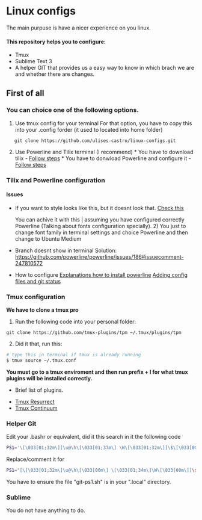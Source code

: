 # Linux configs

The main purpuse is have a nicer experience on you linux.

#### This repository helps you to configure:

* Tmux
* Sublime Text 3
* A helper GIT that provides us a easy way to know in which brach we are and whether there are changes.

## First of all

  ### You can choice one of the following options.
  1) Use tmux config for your terminal
   For that option, you have to copy this into your .config forder (it used to located into home folder)
 ```
    git clone https://github.com/ulises-castro/linux-configs.git
 ```

  2) Use Powerline and Tilix terminal (I recommend) 
    * You have to download tilix - [Follow steps](https://github.com/gnunn1/tilix)
    * You have to donwload Powerline and configure it - [Follow steps](https://github.com/powerline/powerline)

### Tilix and Powerline configuration

#### Issues 
 - If you want to style looks like this, but it doesnt look that.
   [Check this](https://i.imgur.com/yysO3nf.png)

    You can achive it with this | assuming you have configured correctly Powerline (Talking about fonts configuration specially).
    2) You just to change font family in terminal settings and choice Powerline and then change to Ubuntu Medium

 - Branch doesnt show in terminal
  Solution: https://github.com/powerline/powerline/issues/186#issuecomment-247810572
 - How to configure
  [Explanations how to install powerline](https://gist.github.com/leosuncin/25bad6ae66c5d513b986)
  [Adding config files and git status](https://github.com/gravyboat/powerline-config)

### Tmux configuration

**We have to clone a tmux pro**

1. Run the following code into your personal folder:

```
git clone https://github.com/tmux-plugins/tpm ~/.tmux/plugins/tpm
```

2. Did it that, run this:
````bash
# type this in terminal if tmux is already running
$ tmux source ~/.tmux.conf
````

**You must go to a tmux enviroment and then run prefix + I for what tmux plugins will be installed correctly.**

- Brief list of plugins.

* [Tmux Resurrect](http://github.com/tmux-plugins/tmux-resurrect)
* [Tmux Continuum](http://github.com/tmux-plugins/tmux-continuum)

### Helper Git

Edit your .bashr or equivalent, did it this search in it the following code

```bash
PS1='\[\033[01;32m\][\u@\h\[\033[01;37m\] \W\[\033[01;32m\]]\$\[\033[00m\] '
```

Replace/comment it for

```bash
PS1="[\[\033[01;32m\]\u@\h\[\033[00m\] \[\033[01;34m\]\W\[\033[00m\]]\$($( cat ~/.local/git-ps1.sh ))> "
```


You have to ensure the file "git-ps1.sh" is in your ".local" directory.

### Sublime

You do not have anything to do.

